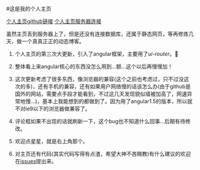 #这是我的个人主页

[个人主页github链接](http://jayzangwill.github.io/)
[个人主页服务器连接](http://www.jayzangwill.cn/)

虽然主页丢到服务器上了，但是还没有连接数据库，还属于静态网页，等再修炼几天，做一个真真正正的动态博客。

1. 个人主页的第三次大更新，引入了angular框架，主要用了*ui-router*。:tada:

2. 整体看上来angular核心的东西没怎么用到...额...这个以后再慢慢加！

3. 这次更新考虑了很多东西，像浏览器的兼容(这个之前也考虑过，只不过没这次的多)，还有手机的兼容，还有如果用户网络慢的话该怎么办(由于github是国外的网站，需要点手段才能看到，不过这几天发现貌似墙被加高了，网速异常地慢...)，基本上我能想到的都做到了。因为用了angular1.5的版本，所以就不对ie9以下的浏览器做兼容了。

4. 评论框如果不出现的话就刷新一下，这个bug也不知道什么回事...后期有待修改。

5. 欢迎点星星，就是右上角那个。

6. 对主页还有代码(其实代码写得有点渣，希望大神不吝赐教)有什么建议的欢迎在[issues](https://github.com/JayZangwill/JayZangwill.github.io/issues)提出来。
